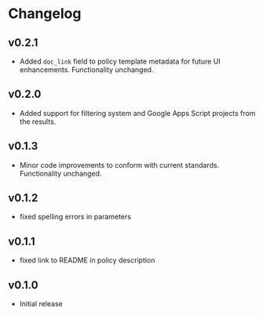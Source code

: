 # Changelog

## v0.2.1

- Added `doc_link` field to policy template metadata for future UI enhancements. Functionality unchanged.

## v0.2.0

- Added support for filtering system and Google Apps Script projects from the results.

## v0.1.3

- Minor code improvements to conform with current standards. Functionality unchanged.

## v0.1.2

- fixed spelling errors in parameters

## v0.1.1

- fixed link to README in policy description

## v0.1.0

- Initial release
